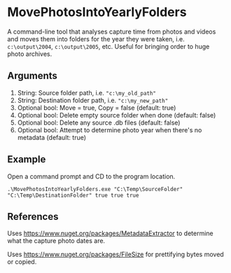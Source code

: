 # MovePhotosIntoYearlyFolders
A command-line tool that analyses capture time from photos and videos and moves them into folders for the year they were taken, i.e. `c:\output\2004`, `c:\output\2005`, etc. Useful for bringing order to huge photo archives.

## Arguments
1. String: Source folder path, i.e. `"c:\my_old_path"`
2. String: Destination folder path, i.e. `"c:\my_new_path"`
3. Optional bool: Move = true, Copy = false (default: true)
4. Optional bool: Delete empty source folder when done (default: false)
5. Optional bool: Delete any source .db files (default: false)
6. Optional bool: Attempt to determine photo year when there's no metadata (default: true)

## Example
Open a command prompt and CD to the program location.

`.\MovePhotosIntoYearlyFolders.exe "C:\Temp\SourceFolder" "C:\Temp\DestinationFolder" true true true`

## References
Uses https://www.nuget.org/packages/MetadataExtractor to determine what the capture photo dates are.

Uses https://www.nuget.org/packages/FileSize for prettifying bytes moved or copied.